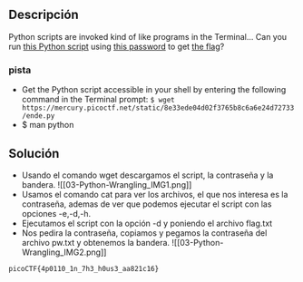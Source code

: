 
## Descripción 

Python scripts are invoked kind of like programs in the Terminal... Can you run [this Python script](https://mercury.picoctf.net/static/8e33ede04d02f3765b8c6a6e24d72733/ende.py) using [this password](https://mercury.picoctf.net/static/8e33ede04d02f3765b8c6a6e24d72733/pw.txt) to get [the flag](https://mercury.picoctf.net/static/8e33ede04d02f3765b8c6a6e24d72733/flag.txt.en)?
### pista

- Get the Python script accessible in your shell by entering the following command in the Terminal prompt: `$ wget https://mercury.picoctf.net/static/8e33ede04d02f3765b8c6a6e24d72733/ende.py`
- $ man python
## Solución

- Usando el comando wget descargamos el script, la contraseña y la bandera.
![[03-Python-Wrangling_IMG1.png]]
- Usamos el comando cat para ver los archivos, el que nos interesa es la contraseña, ademas de ver que podemos ejecutar el script con las opciones -e,-d,-h.
- Ejecutamos el script con la opción -d y poniendo el archivo flag.txt
- Nos pedira la contraseña, copiamos y pegamos la contraseña del archivo pw.txt y obtenemos la bandera.
![[03-Python-Wrangling_IMG2.png]]


```
picoCTF{4p0110_1n_7h3_h0us3_aa821c16}
```
